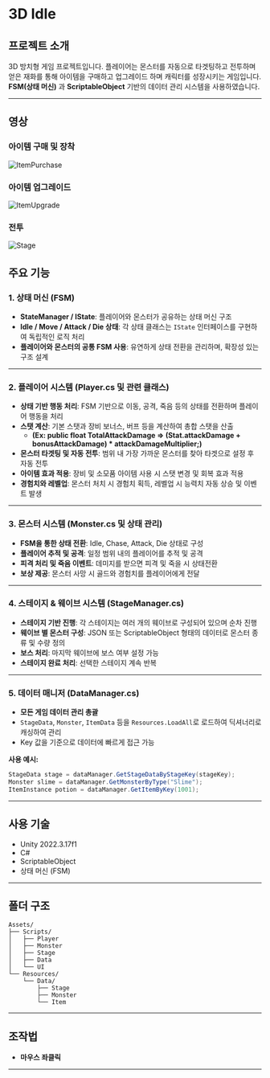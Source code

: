 # 3D Idle

## 프로젝트 소개
3D 방치형 게임 프로젝트입니다. 플레이어는 몬스터를 자동으로 타겟팅하고 전투하며 얻은 재화를 통해 아이템을 구매하고 업그레이드 하며 캐릭터를 성장시키는 게임입니다. **FSM(상태 머신)** 과 **ScriptableObject** 기반의 데이터 관리 시스템을 사용하였습니다.

---
##  영상
### 아이템 구매 및 장착
![ItemPurchase](https://github.com/user-attachments/assets/77e16faa-1627-480b-9e6a-7ed8041cbfa2)

### 아이템 업그레이드
![ItemUpgrade](https://github.com/user-attachments/assets/0785d0dd-d2eb-42b0-a172-7624af363ad2)

### 전투
![Stage](https://github.com/user-attachments/assets/9f7fe82d-4027-4c47-b841-96ac46cd4434)


##  주요 기능

### 1. 상태 머신 (FSM)

* **StateManager / IState**: 플레이어와 몬스터가 공유하는 상태 머신 구조
* **Idle / Move / Attack / Die 상태**: 각 상태 클래스는 `IState` 인터페이스를 구현하여 독립적인 로직 처리
* **플레이어와 몬스터의 공통 FSM 사용**: 유연하게 상태 전환을 관리하며, 확장성 있는 구조 설계

---

### 2. 플레이어 시스템 (Player.cs 및 관련 클래스)

* **상태 기반 행동 처리**: FSM 기반으로 이동, 공격, 죽음 등의 상태를 전환하며 플레이어 행동을 처리
* **스탯 계산**: 기본 스탯과 장비 보너스, 버프 등을 계산하여 총합 스탯을 산출
    * **(Ex: public float TotalAttackDamage => (Stat.attackDamage + bonusAttackDamage) * attackDamageMultiplier;)**
* **몬스터 타겟팅 및 자동 전투**: 범위 내 가장 가까운 몬스터를 찾아 타겟으로 설정 후 자동 전투
* **아이템 효과 적용**: 장비 및 소모품 아이템 사용 시 스탯 변경 및 회복 효과 적용
* **경험치와 레벨업**: 몬스터 처치 시 경험치 획득, 레벨업 시 능력치 자동 상승 및 이벤트 발생

---

### 3. 몬스터 시스템 (Monster.cs 및 상태 관리)

* **FSM을 통한 상태 전환**: Idle, Chase, Attack, Die 상태로 구성
* **플레이어 추적 및 공격**: 일정 범위 내의 플레이어를 추적 및 공격
* **피격 처리 및 죽음 이벤트**: 데미지를 받으면 피격 및 죽을 시 상태전환
* **보상 제공**: 몬스터 사망 시 골드와 경험치를 플레이어에게 전달

---

### 4. 스테이지 & 웨이브 시스템 (StageManager.cs)

* **스테이지 기반 진행**: 각 스테이지는 여러 개의 웨이브로 구성되어 있으며 순차 진행
* **웨이브 별 몬스터 구성**: JSON 또는 ScriptableObject 형태의 데이터로 몬스터 종류 및 수량 정의
* **보스 처리**: 마지막 웨이브에 보스 여부 설정 가능
* **스테이지 완료 처리**: 선택한 스테이지 계속 반복

---

### 5. 데이터 매니저 (DataManager.cs)

* **모든 게임 데이터 관리 총괄**
* `StageData`, `Monster`, `ItemData` 등을 `Resources.LoadAll`로 로드하여 딕셔너리로 캐싱하여 관리
* Key 값을 기준으로 데이터에 빠르게 접근 가능

**사용 예시:**

```csharp
StageData stage = dataManager.GetStageDataByStageKey(stageKey);
Monster slime = dataManager.GetMonsterByType("Slime");
ItemInstance potion = dataManager.GetItemByKey(1001);
```

---

## 사용 기술

* Unity 2022.3.17f1
* C#
* ScriptableObject
* 상태 머신 (FSM)

---

## 폴더 구조

```
Assets/
├── Scripts/
│   ├── Player
│   ├── Monster
│   ├── Stage
│   ├── Data
│   └── UI
└── Resources/
    └── Data/
        ├── Stage
        ├── Monster
        └── Item
```

---


## 조작법
- **마우스 좌클릭**

---
